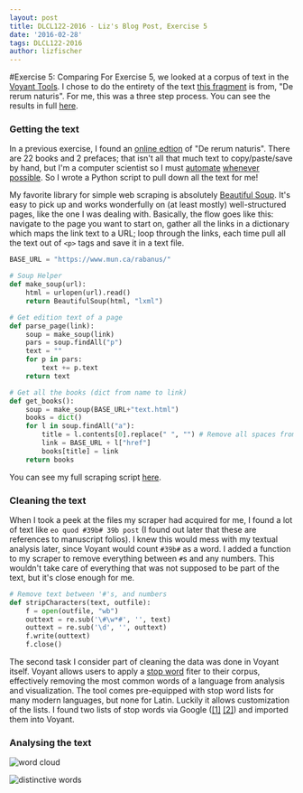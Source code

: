 ```yaml
---
layout: post
title: DLCL122-2016 - Liz's Blog Post, Exercise 5
date: '2016-02-28'
tags: DLCL122-2016
author: lizfischer
---
```


#Exercise 5: Comparing
For Exercise 5, we looked at a corpus of text in the [Voyant Tools](http://voyant-tools.org/). I chose to do the entirety of the text [this fragment](https://searchworks.stanford.edu/view/9932113) is from, "De rerum naturis". For me, this was a three step process. You can see the results in full [here](http://voyant-tools.org/?corpus=1456134952218.8278&stopList=1456724379762wi).
### Getting the text
In a previous exercise, I found an [online edtion](https://www.mun.ca/rabanus/text.html) of "De rerum naturis". There are 22 books and 2 prefaces; that isn't all that much text to copy/paste/save by hand, but I'm a computer scientist so I must [automate](http://www.xkcd.com/974/) [whenever](http://www.xkcd.com/1319/) [possible](http://www.xkcd.com/1205/). So I wrote a Python script to pull down all the text for me!

My favorite library for simple web scraping is absolutely [Beautiful Soup](http://www.crummy.com/software/BeautifulSoup/). It's easy to pick up and works wonderfully on (at least mostly) well-structured pages, like the one I was dealing with. Basically, the flow goes like this: navigate to the page you want to start on, gather all the links in a dictionary which maps the link text to a URL; loop through the links, each time pull all the text out of ```<p>``` tags and save it in a text file.
```python
BASE_URL = "https://www.mun.ca/rabanus/" 

# Soup Helper
def make_soup(url):
    html = urlopen(url).read()
    return BeautifulSoup(html, "lxml")

# Get edition text of a page
def parse_page(link):
    soup = make_soup(link)
    pars = soup.findAll("p")
    text = ""    
    for p in pars:    
        text += p.text
    return text

# Get all the books (dict from name to link)
def get_books():
    soup = make_soup(BASE_URL+"text.html")
    books = dict()
    for l in soup.findAll("a"):
        title = l.contents[0].replace(" ", "") # Remove all spaces from titles
        link = BASE_URL + l["href"]
        books[title] = link
    return books
```

You can see my full scraping script [here](https://gist.github.com/lizfischer/cbf4c71eea8be043368a).

### Cleaning the text
When I took a peek at the files my scraper had acquired for me, I found a lot of text like ```eo quod #39b# 39b post``` (I found out later that these are references to manuscript folios). I knew this would mess with my textual analysis later, since Voyant would count ```#39b#``` as a word. I added a function to my scraper to remove everything between ```#```s and any numbers. This wouldn't take care of everything that was not supposed to be part of the text, but it's close enough for me.

```python
# Remove text between '#'s, and numbers
def stripCharacters(text, outfile):
    f = open(outfile, "wb")
    outtext = re.sub('\#\w*#', '', text)
    outtext = re.sub('\d', '', outtext)
    f.write(outtext)
    f.close()
```

The second task I consider part of cleaning the data was done in Voyant itself. Voyant allows users to apply a [stop word](https://en.wikipedia.org/wiki/Stop_words) fiter to their corpus, effectively removing the most common words of a language from analysis and visualization. The tool comes pre-equipped with stop word lists for many modern languages, but none for Latin. Luckily it allows customization of the lists. I found two lists of stop words via Google ([[1]](https://wiki.digitalclassicist.org/Stopwords_for_Greek_and_Latin) [[2]](https://wiki.digitalclassicist.org/Stopwords_for_Greek_and_Latin)) and imported them into Voyant.

### Analysing the text

![word cloud](http://i.imgur.com/zypqWY3.png)

![distinctive words](http://i.imgur.com/ZuFem5T.png)
